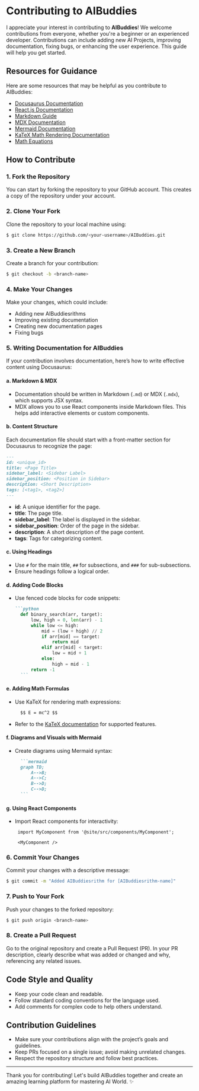 # Contributing to AIBuddies

I appreciate your interest in contributing to **AIBuddies**! We welcome contributions from everyone, whether you're a beginner or an experienced developer. Contributions can include adding new AI Projects, improving documentation, fixing bugs, or enhancing the user experience. This guide will help you get started.

## Resources for Guidance
Here are some resources that may be helpful as you contribute to AIBuddies:
- [Docusaurus Documentation](https://docusaurus.io/docs/docs-introduction)
- [React.js Documentation](https://react.dev/learn)
- [Markdown Guide](https://www.markdownguide.org/)
- [MDX Documentation](https://mdxjs.com/docs/)
- [Mermaid Documentation](https://mermaid.js.org/)
- [KaTeX Math Rendering Documentation](https://katex.org/docs/supported.html)
- [Math Equations](https://docusaurus.io/docs/markdown-features/math-equations)

## How to Contribute

### 1. Fork the Repository 

You can start by forking the repository to your GitHub account. This creates a copy of the repository under your account.

### 2. Clone Your Fork
Clone the repository to your local machine using:

```bash
$ git clone https://github.com/<your-username>/AIBuddies.git
```

### 3. Create a New Branch
Create a branch for your contribution:

```bash
$ git checkout -b <branch-name>
```

### 4. Make Your Changes
Make your changes, which could include:
- Adding new AIBuddiesrithms
- Improving existing documentation
- Creating new documentation pages
- Fixing bugs

### 5. Writing Documentation for AIBuddies
If your contribution involves documentation, here’s how to write effective content using Docusaurus:

#### a. Markdown & MDX
- Documentation should be written in Markdown (`.md`) or MDX (`.mdx`), which supports JSX syntax.
- MDX allows you to use React components inside Markdown files. This helps add interactive elements or custom components.

#### b. Content Structure
Each documentation file should start with a front-matter section for Docusaurus to recognize the page:
```md
---
id: <unique_id>
title: <Page Title>
sidebar_label: <Sidebar Label>
sidebar_position: <Position in Sidebar>
description: <Short Description>
tags: [<tag1>, <tag2>]
---
```
- **id**: A unique identifier for the page.
- **title**: The page title.
- **sidebar_label**: The label is displayed in the sidebar.
- **sidebar_position**: Order of the page in the sidebar.
- **description**: A short description of the page content.
- **tags**: Tags for categorizing content.

#### c. Using Headings
- Use `#` for the main title, `##` for subsections, and `###` for sub-subsections.
- Ensure headings follow a logical order.

#### d. Adding Code Blocks
- Use fenced code blocks for code snippets:

  ````md
  ```python
    def binary_search(arr, target):
        low, high = 0, len(arr) - 1
        while low <= high:
            mid = (low + high) // 2
            if arr[mid] == target:
                return mid
            elif arr[mid] < target:
                low = mid + 1
            else:
                high = mid - 1
        return -1
    ```
  ````

#### e. Adding Math Formulas
- Use KaTeX for rendering math expressions:

  ```md
    $$ E = mc^2 $$
    ```
- Refer to the [KaTeX documentation](https://katex.org/docs/supported.html) for supported features.

#### f. Diagrams and Visuals with Mermaid
- Create diagrams using Mermaid syntax:

  ````md
    ```mermaid
    graph TD;
        A-->B;
        A-->C;
        B-->D;
        C-->D;
    ```
  ````

#### g. Using React Components
- Import React components for interactivity:

   ```tsx
    import MyComponent from '@site/src/components/MyComponent';
    
    <MyComponent />
    ```

### 6. Commit Your Changes
Commit your changes with a descriptive message:

```bash
$ git commit -m "Added AIBuddiesrithm for [AIBuddiesrithm-name]"
```

### 7. Push to Your Fork
Push your changes to the forked repository:

```bash
$ git push origin <branch-name>
```

### 8. Create a Pull Request
Go to the original repository and create a Pull Request (PR). In your PR description, clearly describe what was added or changed and why, referencing any related issues.

## Code Style and Quality
- Keep your code clean and readable.
- Follow standard coding conventions for the language used.
- Add comments for complex code to help others understand.

## Contribution Guidelines
- Make sure your contributions align with the project’s goals and guidelines.
- Keep PRs focused on a single issue; avoid making unrelated changes.
- Respect the repository structure and follow best practices.

---

Thank you for contributing! Let's build AIBuddies together and create an amazing learning platform for mastering AI World. ✨
